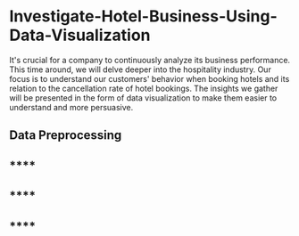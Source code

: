 # **Investigate-Hotel-Business-Using-Data-Visualization**

It's crucial for a company to continuously analyze its business performance. This time around, we will delve deeper into the hospitality industry. Our focus is to understand our customers' behavior when booking hotels and its relation to the cancellation rate of hotel bookings. The insights we gather will be presented in the form of data visualization to make them easier to understand and more persuasive.

## **Data Preprocessing**

## ****

## ****

## ****
